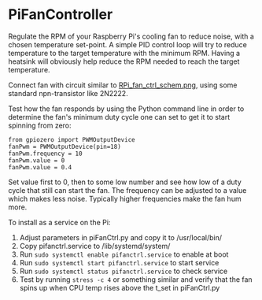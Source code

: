 # PiFanController
Regulate the RPM of your Raspberry Pi's cooling fan to reduce noise, 
with a chosen temperature set-point. A simple PID control loop will try to reduce temperature to the target temperature with the minimum RPM.
Having a heatsink will obviously help reduce the RPM needed to reach the target temperature.

Connect fan with circuit similar to [RPi_fan_ctrl_schem.png](https://github.com/hekland/PiFanController/blob/master/RPi_fan_ctrl_schem.png), using some standard
npn-transistor like 2N2222.

Test how the fan responds by using the Python command line in order to determine the fan's minimum duty cycle one can set to get it to start spinning from zero:
```
from gpiozero import PWMOutputDevice
fanPwm = PWMOutputDevice(pin=18)
fanPwm.frequency = 10 
fanPwm.value = 0
fanPwm.value = 0.4
```
Set value first to 0, then to some low number and see how low of a duty
cycle that still can start the fan. The frequency can be adjusted to 
a value which makes less noise. Typically higher frequencies make the
fan hum more.

To install as a service on the Pi:
1. Adjust parameters in piFanCtrl.py and copy it to /usr/local/bin/
2. Copy pifanctrl.service to /lib/systemd/system/
3. Run `sudo systemctl enable pifanctrl.service` to enable at boot
4. Run `sudo systemctl start pifanctrl.service` to start service
5. Run `sudo systemctl status pifanctrl.service` to check service
6. Test by running `stress -c 4` or something similar and verify that the
   fan spins up when CPU temp rises above the t_set in piFanCtrl.py
